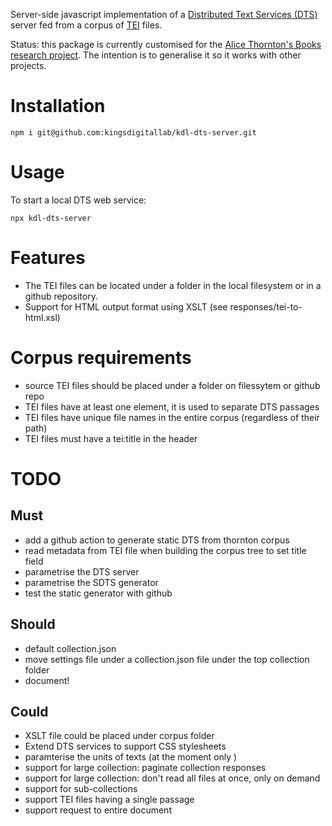 Server-side javascript implementation of a [Distributed Text Services (DTS)](https://distributed-text-services.github.io/specifications/) server fed from a corpus of [TEI](https://tei-c.org/) files.

Status: this package is currently customised for the [Alice Thornton's Books research project](https://github.com/kingsdigitallab/alice-thornton). The intention is to generalise it so it works with other projects.

# Installation

`npm i git@github.com:kingsdigitallab/kdl-dts-server.git`

# Usage

To start a local DTS web service:

`npx kdl-dts-server`

# Features

* The TEI files can be located under a folder in the local filesystem or in a github repository.
* Support for HTML output format using XSLT (see responses/tei-to-html.xsl)

# Corpus requirements

* source TEI files should be placed under a folder on filessytem or github repo
* TEI files have at least one <pb n="X"> element, it is used to separate DTS passages
* TEI files have unique file names in the entire corpus (regardless of their path)
* TEI files must have a tei:title in the header

# TODO

## Must

* add a github action to generate static DTS from thornton corpus 
* read metadata from TEI file when building the corpus tree to set title field
* parametrise the DTS server
* parametrise the SDTS generator
* test the static generator with github

## Should

* default collection.json
* move settings file under a collection.json file under the top collection folder
* document!

## Could

* XSLT file could be placed under corpus folder
* Extend DTS services to support CSS stylesheets
* paramterise the units of texts (at the moment only <pb n="X">)
* support for large collection: paginate collection responses
* support for large collection: don't read all files at once, only on demand
* support for sub-collections
* support TEI files having a single passage
* support request to entire document

